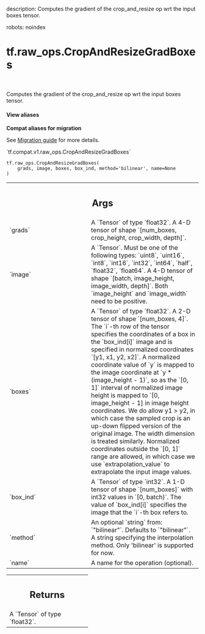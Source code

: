description: Computes the gradient of the crop_and_resize op wrt the input boxes tensor.

robots: noindex

# tf.raw_ops.CropAndResizeGradBoxes

<!-- Insert buttons and diff -->

<table class="tfo-notebook-buttons tfo-api nocontent" align="left">

</table>



Computes the gradient of the crop_and_resize op wrt the input boxes tensor.

<section class="expandable">
  <h4 class="showalways">View aliases</h4>
  <p>
<b>Compat aliases for migration</b>
<p>See
<a href="https://www.tensorflow.org/guide/migrate">Migration guide</a> for
more details.</p>
<p>`tf.compat.v1.raw_ops.CropAndResizeGradBoxes`</p>
</p>
</section>

<pre class="devsite-click-to-copy prettyprint lang-py tfo-signature-link">
<code>tf.raw_ops.CropAndResizeGradBoxes(
    grads, image, boxes, box_ind, method='bilinear', name=None
)
</code></pre>



<!-- Placeholder for "Used in" -->


<!-- Tabular view -->
 <table class="responsive fixed orange">
<colgroup><col width="214px"><col></colgroup>
<tr><th colspan="2"><h2 class="add-link">Args</h2></th></tr>

<tr>
<td>
`grads`
</td>
<td>
A `Tensor` of type `float32`.
A 4-D tensor of shape `[num_boxes, crop_height, crop_width, depth]`.
</td>
</tr><tr>
<td>
`image`
</td>
<td>
A `Tensor`. Must be one of the following types: `uint8`, `uint16`, `int8`, `int16`, `int32`, `int64`, `half`, `float32`, `float64`.
A 4-D tensor of shape `[batch, image_height, image_width, depth]`.
Both `image_height` and `image_width` need to be positive.
</td>
</tr><tr>
<td>
`boxes`
</td>
<td>
A `Tensor` of type `float32`.
A 2-D tensor of shape `[num_boxes, 4]`. The `i`-th row of the tensor
specifies the coordinates of a box in the `box_ind[i]` image and is specified
in normalized coordinates `[y1, x1, y2, x2]`. A normalized coordinate value of
`y` is mapped to the image coordinate at `y * (image_height - 1)`, so as the
`[0, 1]` interval of normalized image height is mapped to
`[0, image_height - 1] in image height coordinates. We do allow y1 > y2, in
which case the sampled crop is an up-down flipped version of the original
image. The width dimension is treated similarly. Normalized coordinates
outside the `[0, 1]` range are allowed, in which case we use
`extrapolation_value` to extrapolate the input image values.
</td>
</tr><tr>
<td>
`box_ind`
</td>
<td>
A `Tensor` of type `int32`.
A 1-D tensor of shape `[num_boxes]` with int32 values in `[0, batch)`.
The value of `box_ind[i]` specifies the image that the `i`-th box refers to.
</td>
</tr><tr>
<td>
`method`
</td>
<td>
An optional `string` from: `"bilinear"`. Defaults to `"bilinear"`.
A string specifying the interpolation method. Only 'bilinear' is
supported for now.
</td>
</tr><tr>
<td>
`name`
</td>
<td>
A name for the operation (optional).
</td>
</tr>
</table>



<!-- Tabular view -->
 <table class="responsive fixed orange">
<colgroup><col width="214px"><col></colgroup>
<tr><th colspan="2"><h2 class="add-link">Returns</h2></th></tr>
<tr class="alt">
<td colspan="2">
A `Tensor` of type `float32`.
</td>
</tr>

</table>

